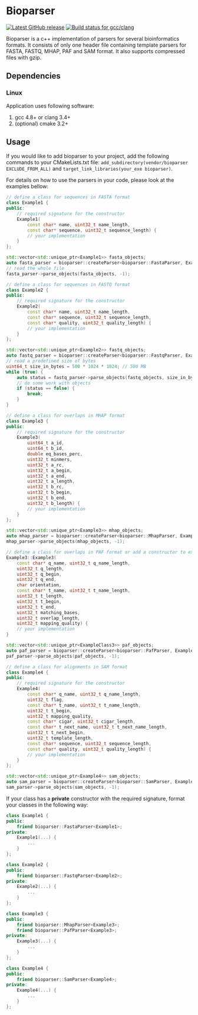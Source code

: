 # Bioparser

[![Latest GitHub release](https://img.shields.io/github/release/rvaser/bioparser.svg)](https://github.com/rvaser/bioparser/releases/latest)
[![Build status for gcc/clang](https://travis-ci.org/rvaser/bioparser.svg?branch=master)](https://travis-ci.org/rvaser/bioparser)

Bioparser is a c++ implementation of parsers for several bioinformatics formats. It consists of only one header file containing template parsers for FASTA, FASTQ, MHAP, PAF and SAM format. It also supports compressed files with gzip.

## Dependencies

### Linux

Application uses following software:

1. gcc 4.8+ or clang 3.4+
2. (optional) cmake 3.2+

## Usage

If you would like to add bioparser to your project, add the following commands to your CMakeLists.txt file: `add_subdirectory(vendor/bioparser EXCLUDE_FROM_ALL)` and `target_link_libraries(your_exe bioparser)`.

For details on how to use the parsers in your code, please look at the examples bellow:

```cpp
// define a class for sequences in FASTA format
class Example1 {
public:
    // required signature for the constructor
    Example1(
        const char* name, uint32_t name_length,
        const char* sequence, uint32_t sequence_length) {
        // your implementation
    }
};

std::vector<std::unique_ptr<Example1>> fasta_objects;
auto fasta_parser = bioparser::createParser<bioparser::FastaParser, Example1>(path_to_file);
// read the whole file
fasta_parser->parse_objects(fasta_objects, -1);

// define a class for sequences in FASTQ format
class Example2 {
public:
    // required signature for the constructor
    Example2(
        const char* name, uint32_t name_length,
        const char* sequence, uint32_t sequence_length,
        const char* quality, uint32_t quality_length) {
        // your implementation
    }
};

std::vector<std::unique_ptr<Example2>> fastq_objects;
auto fastq_parser = bioparser::createParser<bioparser::FastqParser, Example2>(path_to_file2);
// read a predefined size of bytes
uint64_t size_in_bytes = 500 * 1024 * 1024; // 500 MB
while (true) {
    auto status = fastq_parser->parse_objects(fastq_objects, size_in_bytes);
    // do some work with objects
    if (status == false) {
        break;
    }
}

// define a class for overlaps in MHAP format
class Example3 {
public:
    // required signature for the constructor
    Example3(
        uint64_t a_id,
        uint64_t b_id,
        double eq_bases_perc,
        uint32_t minmers,
        uint32_t a_rc,
        uint32_t a_begin,
        uint32_t a_end,
        uint32_t a_length,
        uint32_t b_rc,
        uint32_t b_begin,
        uint32_t b_end,
        uint32_t b_length) {
        // your implementation
    }
};

std::vector<std::unique_ptr<Example3>> mhap_objects;
auto mhap_parser = bioparser::createParser<bioparser::MhapParser, Example3>(path_to_file3);
mhap_parser->parse_objects(mhap_objects, -1);

// define a class for overlaps in PAF format or add a constructor to existing overlap class
Example3::Example3(
    const char* q_name, uint32_t q_name_length,
    uint32_t q_length,
    uint32_t q_begin,
    uint32_t q_end,
    char orientation,
    const char* t_name, uint32_t t_name_length,
    uint32_t t_length,
    uint32_t t_begin,
    uint32_t t_end,
    uint32_t matching_bases,
    uint32_t overlap_length,
    uint32_t mapping_quality) {
    // your implementation
}

std::vector<std::unique_ptr<ExampleClass3>> paf_objects;
auto paf_parser = bioparser::createParser<bioparser::PafParser, ExampleClass3>(path_to_file4);
paf_parser->parse_objects(paf_objects, -1);

// define a class for alignments in SAM format
class Example4 {
public:
    // required signature for the constructor
    Example4(
        const char* q_name, uint32_t q_name_length,
        uint32_t flag,
        const char* t_name, uint32_t t_name_length,
        uint32_t t_begin,
        uint32_t mapping_quality,
        const char* cigar, uint32_t cigar_length,
        const char* t_next_name, uint32_t t_next_name_length,
        uint32_t t_next_begin,
        uint32_t template_length,
        const char* sequence, uint32_t sequence_length,
        const char* quality, uint32_t quality_length) {
        // your implementation
    }
};

std::vector<std::unique_ptr<Example4>> sam_objects;
auto sam_parser = bioparser::createParser<bioparser::SamParser, Example4>(path_to_file5);
sam_parser->parse_objects(sam_objects, -1);
```
If your class has a **private** constructor with the required signature, format your classes in the following way:

```cpp
class Example1 {
public:
    friend bioparser::FastaParser<Example1>;
private:
    Example1(...) {
        ...
    }
};

class Example2 {
public:
    friend bioparser::FastqParser<Example2>;
private:
    Example2(...) {
        ...
    }
};

class Example3 {
public:
    friend bioparser::MhapParser<Example3>;
    friend bioparser::PafParser<Example3>;
private:
    Example3(...) {
        ...
    }
};

class Example4 {
public:
    friend bioparser::SamParser<Example4>;
private:
    Example4(...) {
        ...
    }
};
```
